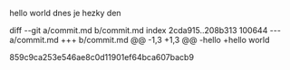 hello world dnes je hezky den

diff --git a/commit.md b/commit.md
index 2cda915..208b313 100644
--- a/commit.md
+++ b/commit.md
@@ -1,3 +1,3 @@
-hello
+hello world
  
859c9ca253e546ae8c0d11901ef64bca607bacb9
